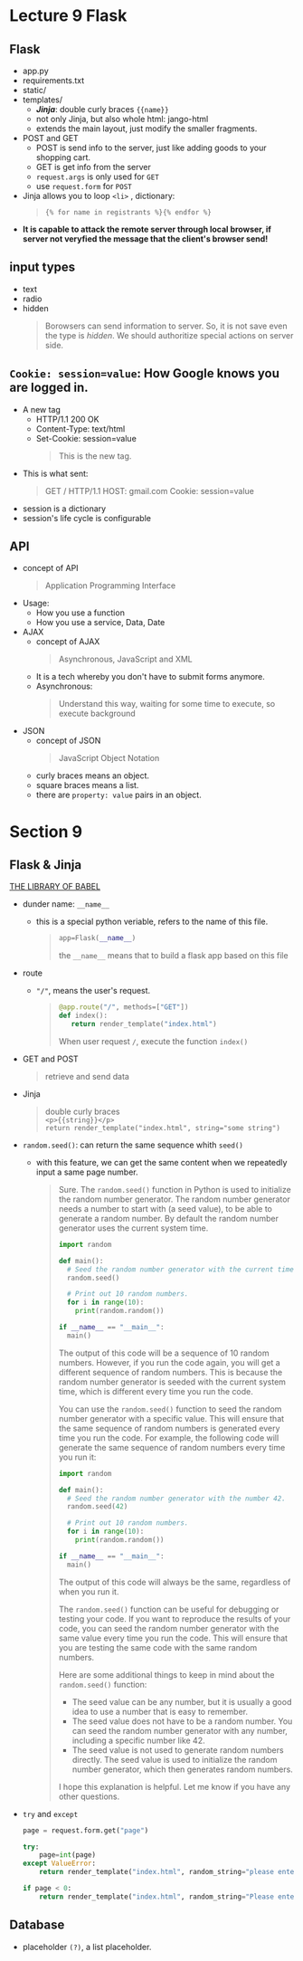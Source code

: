 # Lecture 9 Flask

## Flask

-   app.py
-   requirements.txt
-   static/
-   templates/
    -   **_Jinja_**: double curly braces `{{name}}`
    -   not only Jinja, but also whole html: jango-html
    -   extends the main layout, just modify the smaller fragments.
-   POST and GET
    -   POST is send info to the server, just like adding goods to your shopping cart.
    -   GET is get info from the server
    -   `request.args` is only used for `GET`
    -   use `request.form` for `POST`
-   Jinja allows you to loop `<li>` , dictionary:
    > `{% for name in registrants %}{% endfor %}`
-   **It is capable to attack the remote server through local browser, if server not veryfied the message that the client's browser send!**

## input types

-   text
-   radio
-   hidden
    > Borowsers can send information to server. So, it is not save even the type is _hidden_. We should authoritize special actions on server side.

## `Cookie: session=value`: How Google knows you are logged in.

-   A new tag
    -   HTTP/1.1 200 OK
    -   Content-Type: text/html
    -   Set-Cookie: session=value
        > This is the new tag.
-   This is what sent:
    > GET / HTTP/1.1
    > HOST: gmail.com
    > Cookie: session=value
-   session is a dictionary
-   session's life cycle is configurable

## API

-   concept of API
    > Application Programming Interface
-   Usage:
    -   How you use a function
    -   How you use a service, Data, Date
-   AJAX
    -   concept of AJAX
        > Asynchronous, JavaScript and XML
    -   It is a tech whereby you don't have to submit forms anymore.
    -   Asynchronous:
        > Understand this way, waiting for some time to execute, so execute background
-   JSON
    -   concept of JSON
        > JavaScript Object Notation
    -   curly braces means an object.
    -   square braces means a list.
    -   there are `property: value` pairs in an object.

# Section 9

## Flask & Jinja

[THE LIBRARY OF BABEL](https://libraryofbabel.info/)

-   dunder name: `__name__`
    -   this is a special python veriable, refers to the name of this file.
        > ```python
        > app=Flask(__name__)
        > ```
        >
        > the `__name__` means that to build a flask app based on this file
-   route
    -   `"/"`, means the user's request.
        > ```python
        > @app.route("/", methods=["GET"])
        > def index():
        >    return render_template("index.html")
        > ```
        >
        > When user request `/`, execute the function `index()`
-   GET and POST
    > retrieve and send data
-   Jinja
    > double curly braces  
    > `<p>{{string}}</p>`  
    > `return render_template("index.html", string="some string")`
-   `random.seed()`: can return the same sequence whith `seed()`
    -   with this feature, we can get the same content when we repeatedly input a same page number.
        > Sure. The `random.seed()` function in Python is used to initialize the random number generator. The random number generator needs a number to start with (a seed value), to be able to generate a random number. By default the random number generator uses the current system time.
        >
        > ```python
        > import random
        >
        > def main():
        >   # Seed the random number generator with the current time.
        >   random.seed()
        >
        >   # Print out 10 random numbers.
        >   for i in range(10):
        >     print(random.random())
        >
        > if __name__ == "__main__":
        >   main()
        > ```
        >
        > The output of this code will be a sequence of 10 random numbers. However, if you run the code again, you will get a different sequence of random numbers. This is because the random number generator is seeded with the current system time, which is different every time you run the code.
        >
        > You can use the `random.seed()` function to seed the random number generator with a specific value. This will ensure that the same sequence of random numbers is generated every time you run the code. For example, the following code will generate the same sequence of random numbers every time you run it:
        >
        > ```python
        > import random
        >
        > def main():
        >   # Seed the random number generator with the number 42.
        >   random.seed(42)
        >
        >   # Print out 10 random numbers.
        >   for i in range(10):
        >     print(random.random())
        >
        > if __name__ == "__main__":
        >   main()
        > ```
        >
        > The output of this code will always be the same, regardless of when you run it.
        >
        > The `random.seed()` function can be useful for debugging or testing your code. If you want to reproduce the results of your code, you can seed the random number generator with the same value every time you run the code. This will ensure that you are testing the same code with the same random numbers.
        >
        > Here are some additional things to keep in mind about the `random.seed()` function:
        >
        > -   The seed value can be any number, but it is usually a good idea to use a number that is easy to remember.
        > -   The seed value does not have to be a random number. You can seed the random number generator with any number, including a specific number like 42.
        > -   The seed value is not used to generate random numbers directly. The seed value is used to initialize the random number generator, which then generates random numbers.
        >
        > I hope this explanation is helpful. Let me know if you have any other questions.
-   `try` and `except`

    ```py
    page = request.form.get("page")

    try:
        page=int(page)
    except ValueError:
        return render_template("index.html", random_string="please enter a number!")

    if page < 0:
        return render_template("index.html", random_string="Please enter a number larger than zero!")

    ```
## Database
- placeholder `(?)`, a list placeholder.